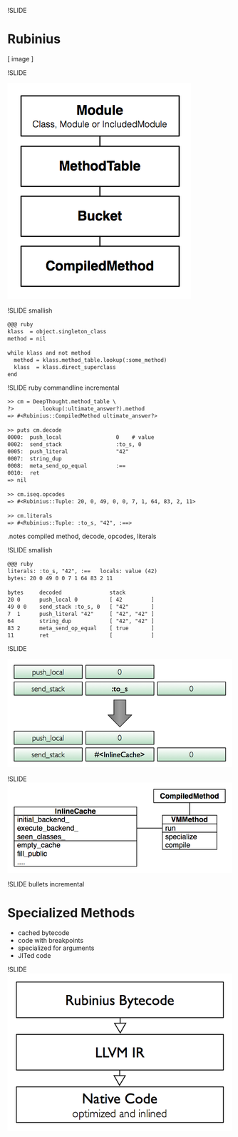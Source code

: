 !SLIDE

# Rubinius

[ image ]

!SLIDE

![Rubinius::MethodTable](methodtable.png)

!SLIDE smallish

    @@@ ruby
    klass  = object.singleton_class
    method = nil

    while klass and not method
      method = klass.method_table.lookup(:some_method)
      klass  = klass.direct_superclass
    end

!SLIDE ruby commandline incremental

    >> cm = DeepThought.method_table \
    ?>        .lookup(:ultimate_answer?).method
    => #<Rubinius::CompiledMethod ultimate_answer?>
    
    >> puts cm.decode
    0000:  push_local                 0    # value
    0002:  send_stack                 :to_s, 0
    0005:  push_literal               "42"
    0007:  string_dup                 
    0008:  meta_send_op_equal         :==
    0010:  ret                        
    => nil
    
    >> cm.iseq.opcodes
    => #<Rubinius::Tuple: 20, 0, 49, 0, 0, 7, 1, 64, 83, 2, 11>
    
    >> cm.literals
    => #<Rubinius::Tuple: :to_s, "42", :==>

.notes compiled method, decode, opcodes, literals

!SLIDE smallish

    @@@ ruby
    literals: :to_s, "42", :==   locals: value (42)
    bytes: 20 0 49 0 0 7 1 64 83 2 11

    bytes     decoded               stack
    20 0      push_local 0          [ 42         ]
    49 0 0    send_stack :to_s, 0   [ "42"       ]
    7  1      push_literal "42"     [ "42", "42" ]
    64        string_dup            [ "42", "42" ]
    83 2      meta_send_op_equal    [ true       ]
    11        ret                   [            ]

!SLIDE

![rbc](rbc.png)

!SLIDE
![InlineCache](inlinecache.png)

!SLIDE bullets incremental
# Specialized Methods
* cached bytecode
* code with breakpoints
* specialized for arguments
* JITed code

!SLIDE
![LLVM](llvm.png)
